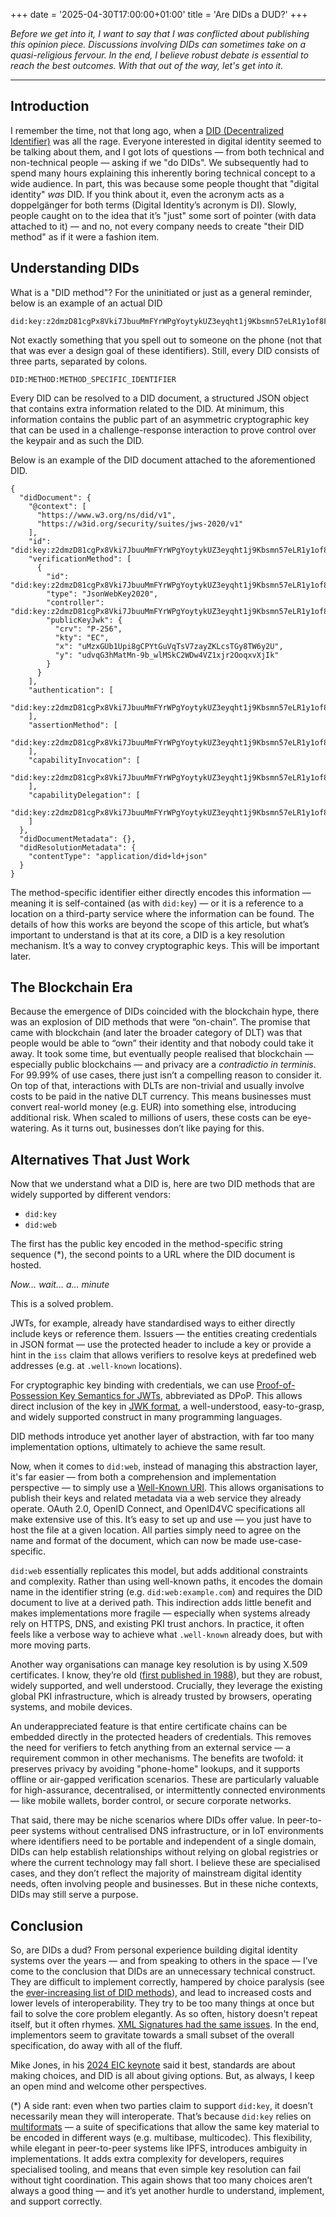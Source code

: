 +++
date = '2025-04-30T17:00:00+01:00'
title = 'Are DIDs a DUD?'
+++

*Before we get into it, I want to say that I was conflicted about publishing this opinion piece. Discussions involving DIDs can sometimes take on a quasi-religious fervour. In the end, I believe robust debate is essential to reach the best outcomes. With that out of the way, let's get into it.*

----


## Introduction

I remember the time, not that long ago, when a [DID (Decentralized Identifier)](https://www.w3.org/TR/did-1.0/) was all the rage. Everyone interested in digital identity seemed to be talking about them, and I got lots of questions — from both technical and non-technical people — asking if we "do DIDs". We subsequently had to spend many hours explaining this inherently boring technical concept to a wide audience. In part, this was because some people thought that "digital identity" *was* DID. If you think about it, even the acronym acts as a doppelgänger for both terms (Digital Identity’s acronym is DI). Slowly, people caught on to the idea that it’s "just" some sort of pointer (with data attached to it) — and no, not every company needs to create "their DID method" as if it were a fashion item.

## Understanding DIDs

What is a "DID method"? For the uninitiated or just as a general reminder, below is an example of an actual DID

```
did:key:z2dmzD81cgPx8Vki7JbuuMmFYrWPgYoytykUZ3eyqht1j9Kbsmn57eLR1y1of8FgquwcesayofxsBiisKhUwTrBRcd8XByLTx31V9BkhyJVa73KxtQRmytRwv58PjKj3nT4VpmQkXbucwskYN9aqqKSzi9rX5FKeTXuQEgzFSwhMvTiucQ#z2dmzD81cgPx8Vki7JbuuMmFYrWPgYoytykUZ3eyqht1j9Kbsmn57eLR1y1of8FgquwcesayofxsBiisKhUwTrBRcd8XByLTx31V9BkhyJVa73KxtQRmytRwv58PjKj3nT4VpmQkXbucwskYN9aqqKSzi9rX5FKeTXuQEgzFSwhMvTiucQ
```

Not exactly something that you spell out to someone on the phone (not that that was ever a design goal of these identifiers). Still, every DID consists of three parts, separated by colons.

```
DID:METHOD:METHOD_SPECIFIC_IDENTIFIER
```

Every DID can be resolved to a DID document, a structured JSON object that contains extra information related to the DID. At minimum, this information contains the public part of an asymmetric cryptographic key that can be used in a challenge-response interaction to prove control over the keypair and as such the DID.

Below is an example of the DID document attached to the aforementioned DID.

```
{
  "didDocument": {
    "@context": [
      "https://www.w3.org/ns/did/v1",
      "https://w3id.org/security/suites/jws-2020/v1"
    ],
    "id": "did:key:z2dmzD81cgPx8Vki7JbuuMmFYrWPgYoytykUZ3eyqht1j9Kbsmn57eLR1y1of8FgquwcesayofxsBiisKhUwTrBRcd8XByLTx31V9BkhyJVa73KxtQRmytRwv58PjKj3nT4VpmQkXbucwskYN9aqqKSzi9rX5FKeTXuQEgzFSwhMvTiucQ",
    "verificationMethod": [
      {
        "id": "did:key:z2dmzD81cgPx8Vki7JbuuMmFYrWPgYoytykUZ3eyqht1j9Kbsmn57eLR1y1of8FgquwcesayofxsBiisKhUwTrBRcd8XByLTx31V9BkhyJVa73KxtQRmytRwv58PjKj3nT4VpmQkXbucwskYN9aqqKSzi9rX5FKeTXuQEgzFSwhMvTiucQ#z2dmzD81cgPx8Vki7JbuuMmFYrWPgYoytykUZ3eyqht1j9Kbsmn57eLR1y1of8FgquwcesayofxsBiisKhUwTrBRcd8XByLTx31V9BkhyJVa73KxtQRmytRwv58PjKj3nT4VpmQkXbucwskYN9aqqKSzi9rX5FKeTXuQEgzFSwhMvTiucQ",
        "type": "JsonWebKey2020",
        "controller": "did:key:z2dmzD81cgPx8Vki7JbuuMmFYrWPgYoytykUZ3eyqht1j9Kbsmn57eLR1y1of8FgquwcesayofxsBiisKhUwTrBRcd8XByLTx31V9BkhyJVa73KxtQRmytRwv58PjKj3nT4VpmQkXbucwskYN9aqqKSzi9rX5FKeTXuQEgzFSwhMvTiucQ",
        "publicKeyJwk": {
          "crv": "P-256",
          "kty": "EC",
          "x": "uMzxGUb1Upi8gCPYtGuVqTsV7zayZKLcsTGy8TW6y2U",
          "y": "udvqG3hMatMn-9b_wlMSkC2WDw4VZ1xjr2OoqxvXjIk"
        }
      }
    ],
    "authentication": [
      "did:key:z2dmzD81cgPx8Vki7JbuuMmFYrWPgYoytykUZ3eyqht1j9Kbsmn57eLR1y1of8FgquwcesayofxsBiisKhUwTrBRcd8XByLTx31V9BkhyJVa73KxtQRmytRwv58PjKj3nT4VpmQkXbucwskYN9aqqKSzi9rX5FKeTXuQEgzFSwhMvTiucQ#z2dmzD81cgPx8Vki7JbuuMmFYrWPgYoytykUZ3eyqht1j9Kbsmn57eLR1y1of8FgquwcesayofxsBiisKhUwTrBRcd8XByLTx31V9BkhyJVa73KxtQRmytRwv58PjKj3nT4VpmQkXbucwskYN9aqqKSzi9rX5FKeTXuQEgzFSwhMvTiucQ"
    ],
    "assertionMethod": [
      "did:key:z2dmzD81cgPx8Vki7JbuuMmFYrWPgYoytykUZ3eyqht1j9Kbsmn57eLR1y1of8FgquwcesayofxsBiisKhUwTrBRcd8XByLTx31V9BkhyJVa73KxtQRmytRwv58PjKj3nT4VpmQkXbucwskYN9aqqKSzi9rX5FKeTXuQEgzFSwhMvTiucQ#z2dmzD81cgPx8Vki7JbuuMmFYrWPgYoytykUZ3eyqht1j9Kbsmn57eLR1y1of8FgquwcesayofxsBiisKhUwTrBRcd8XByLTx31V9BkhyJVa73KxtQRmytRwv58PjKj3nT4VpmQkXbucwskYN9aqqKSzi9rX5FKeTXuQEgzFSwhMvTiucQ"
    ],
    "capabilityInvocation": [
      "did:key:z2dmzD81cgPx8Vki7JbuuMmFYrWPgYoytykUZ3eyqht1j9Kbsmn57eLR1y1of8FgquwcesayofxsBiisKhUwTrBRcd8XByLTx31V9BkhyJVa73KxtQRmytRwv58PjKj3nT4VpmQkXbucwskYN9aqqKSzi9rX5FKeTXuQEgzFSwhMvTiucQ#z2dmzD81cgPx8Vki7JbuuMmFYrWPgYoytykUZ3eyqht1j9Kbsmn57eLR1y1of8FgquwcesayofxsBiisKhUwTrBRcd8XByLTx31V9BkhyJVa73KxtQRmytRwv58PjKj3nT4VpmQkXbucwskYN9aqqKSzi9rX5FKeTXuQEgzFSwhMvTiucQ"
    ],
    "capabilityDelegation": [
      "did:key:z2dmzD81cgPx8Vki7JbuuMmFYrWPgYoytykUZ3eyqht1j9Kbsmn57eLR1y1of8FgquwcesayofxsBiisKhUwTrBRcd8XByLTx31V9BkhyJVa73KxtQRmytRwv58PjKj3nT4VpmQkXbucwskYN9aqqKSzi9rX5FKeTXuQEgzFSwhMvTiucQ#z2dmzD81cgPx8Vki7JbuuMmFYrWPgYoytykUZ3eyqht1j9Kbsmn57eLR1y1of8FgquwcesayofxsBiisKhUwTrBRcd8XByLTx31V9BkhyJVa73KxtQRmytRwv58PjKj3nT4VpmQkXbucwskYN9aqqKSzi9rX5FKeTXuQEgzFSwhMvTiucQ"
    ]
  },
  "didDocumentMetadata": {},
  "didResolutionMetadata": {
    "contentType": "application/did+ld+json"
  }
}
```

The method-specific identifier either directly encodes this information — meaning it is self-contained (as with `did:key`) — or it is a reference to a location on a third-party service where the information can be found. The details of how this works are beyond the scope of this article, but what’s important to understand is that at its core, a DID is a key resolution mechanism. It’s a way to convey cryptographic keys. This will be important later.

## The Blockchain Era

Because the emergence of DIDs coincided with the blockchain hype, there was an explosion of DID methods that were “on-chain”. The promise that came with blockchain (and later the broader category of DLT) was that people would be able to “own” their identity and that nobody could take it away. It took some time, but eventually people realised that blockchain — especially public blockchains — and privacy are a *contradictio in terminis*. For 99.99% of use cases, there just isn’t a compelling reason to consider it. On top of that, interactions with DLTs are non-trivial and usually involve costs to be paid in the native DLT currency. This means businesses must convert real-world money (e.g. EUR) into something else, introducing additional risk. When scaled to millions of users, these costs can be eye-watering. As it turns out, businesses don’t like paying for this.

## Alternatives That Just Work

Now that we understand what a DID is, here are two DID methods that are widely supported by different vendors:

- `did:key`
- `did:web`

The first has the public key encoded in the method-specific string sequence (*), the second points to a URL where the DID document is hosted.

*Now… wait… a… minute*

This is a solved problem.

JWTs, for example, already have standardised ways to either directly include keys or reference them. Issuers — the entities creating credentials in JSON format — use the protected header to include a key or provide a hint in the `iss` claim that allows verifiers to resolve keys at predefined web addresses (e.g. at `.well-known` locations).

For cryptographic key binding with credentials, we can use [Proof-of-Possession Key Semantics for JWTs](https://datatracker.ietf.org/doc/html/rfc7800), abbreviated as DPoP. This allows direct inclusion of the key in [JWK format](https://datatracker.ietf.org/doc/html/rfc7517), a well-understood, easy-to-grasp, and widely supported construct in many programming languages.

DID methods introduce yet another layer of abstraction, with far too many implementation options, ultimately to achieve the same result.

Now, when it comes to `did:web`, instead of managing this abstraction layer, it's far easier — from both a comprehension and implementation perspective — to simply use a [Well-Known URI](https://datatracker.ietf.org/doc/html/rfc8615). This allows organisations to publish their keys and related metadata via a web service they already operate. OAuth 2.0, OpenID Connect, and OpenID4VC specifications all make extensive use of this. It’s easy to set up and use — you just have to host the file at a given location. All parties simply need to agree on the name and format of the document, which can now be made use-case-specific.

`did:web` essentially replicates this model, but adds additional constraints and complexity. Rather than using well-known paths, it encodes the domain name in the identifier string (e.g. `did:web:example.com`) and requires the DID document to live at a derived path. This indirection adds little benefit and makes implementations more fragile — especially when systems already rely on HTTPS, DNS, and existing PKI trust anchors. In practice, it often feels like a verbose way to achieve what `.well-known` already does, but with more moving parts.

Another way organisations can manage key resolution is by using X.509 certificates. I know, they’re old ([first published in 1988](https://www.itu.int/rec/T-REC-X.509-198811-S)), but they are robust, widely supported, and well understood. Crucially, they leverage the existing global PKI infrastructure, which is already trusted by browsers, operating systems, and mobile devices.

An underappreciated feature is that entire certificate chains can be embedded directly in the protected headers of credentials. This removes the need for verifiers to fetch anything from an external service — a requirement common in other mechanisms. The benefits are twofold: it preserves privacy by avoiding "phone-home" lookups, and it supports offline or air-gapped verification scenarios. These are particularly valuable for high-assurance, decentralised, or intermittently connected environments — like mobile wallets, border control, or secure corporate networks.

That said, there may be niche scenarios where DIDs offer value. In peer-to-peer systems without centralised DNS infrastructure, or in IoT environments where identifiers need to be portable and independent of a single domain, DIDs can help establish relationships without relying on global registries or where the current technology may fall short. I believe these are specialised cases, and they don’t reflect the majority of mainstream digital identity needs, often involving people and businesses. But in these niche contexts, DIDs may still serve a purpose.

## Conclusion

So, are DIDs a dud? From personal experience building digital identity systems over the years — and from speaking to others in the space — I’ve come to the conclusion that DIDs are an unnecessary technical construct. They are difficult to implement correctly, hampered by choice paralysis (see the [ever-increasing list of DID methods](https://www.w3.org/TR/did-extensions-methods/)), and lead to increased costs and lower levels of interoperability. They try to be too many things at once but fail to solve the core problem elegantly. As so often, history doesn't repeat itself, but it often rhymes. [XML Signatures had the same issues](https://ssoready.com/blog/engineering/xml-dsig-is-unfortunate/). In the end, implementors seem to gravitate towards a small subset of the overall specification, do away with all of the fluff. 

Mike Jones, in his [2024 EIC keynote](https://www.kuppingercole.com/sessions/5499/1) said it best, standards are about making choices, and DID is all about giving options. But, as always, I keep an open mind and welcome other perspectives.

(*) A side rant: even when two parties claim to support `did:key`, it doesn’t necessarily mean they will interoperate. That’s because `did:key` relies on [multiformats](https://multiformats.io/) — a suite of specifications that allow the same key material to be encoded in different ways (e.g. multibase, multicodec). This flexibility, while elegant in peer-to-peer systems like IPFS, introduces ambiguity in implementations. It adds extra complexity for developers, requires specialised tooling, and means that even simple key resolution can fail without tight coordination. This again shows that too many choices aren’t always a good thing — and it’s yet another hurdle to understand, implement, and support correctly.
